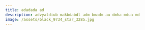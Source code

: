 ```yaml
---
title: adadada ad
description: advyaldiub makbdabdl adm bmadm au dmha mdua md
image: /assets/black_9734_star_3285.jpg
---
```

